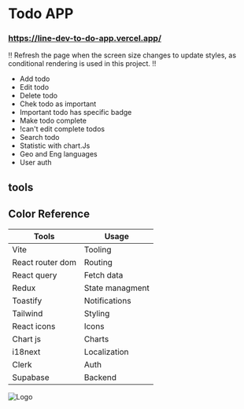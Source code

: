 # Todo APP

### https://line-dev-to-do-app.vercel.app/

‼️ Refresh the page when the screen size changes to update styles, as conditional rendering is used in this project. !!

- Add todo
- Edit todo
- Delete todo
- Chek todo as important
- Important todo has specific badge
- Make todo complete
- !can't edit complete todos
- Search todo
- Statistic with chart.Js
- Geo and Eng languages
- User auth

## tools

## Color Reference

| Tools             | Usage           |
| ---------------- | --------------- |
| Vite             | Tooling         |
| React router dom | Routing         |
| React query      | Fetch data      |
| Redux            | State managment |
| Toastify         | Notifications   |
| Tailwind         | Styling         |
| React icons      | Icons           |
| Chart js         | Charts          |
| i18next          | Localization    |
| Clerk            | Auth            |
| Supabase         | Backend         |



![Logo](https://dev-to-uploads.s3.amazonaws.com/uploads/articles/th5xamgrr6se0x5ro4g6.png)